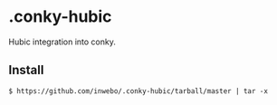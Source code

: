 .conky-hubic
============

Hubic integration into conky.

## Install

```
$ https://github.com/inwebo/.conky-hubic/tarball/master | tar -x
```
